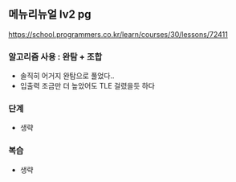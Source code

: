 ## 메뉴리뉴얼 lv2 pg
https://school.programmers.co.kr/learn/courses/30/lessons/72411

### 알고리즘 사용 : 완탐 + 조합
- 솔직히 어거지 완탐으로 풀었다..
- 입출력 조금만 더 높았어도 TLE 걸렸을듯 하다

### 단계
- 생략

### 복습
- 생략